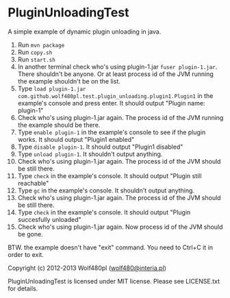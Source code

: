 PluginUnloadingTest
===================

A simple example of dynamic plugin unloading in java.

1. Run `mvn package`
2. Run `copy.sh`
3. Run `start.sh`
4. In another terminal check who's using plugin-1.jar `fuser plugin-1.jar`.
There shouldn't be anyone. Or at least process id of the JVM running the example shouldn't be on the list.
5. Type `load plugin-1.jar com.github.wolf480pl.test.plugin_unloading.plugin1.Plugin1` in the example's console and press enter.
It should output "Plugin name: plugin-1"
6. Check who's using plugin-1.jar again. The process id of the JVM running the example should be there.
7. Type `enable plugin-1` in the example's console to see if the plugin works. It should output "Plugin1 enabled"
8. Type `disable plugin-1`. It should output "Plugin1 disabled"
9. Type `unload plugin-1`. It shouldn't output anything.
10. Check who's using plugin-1.jar again. The process id of the JVM should be still there.
11. Type `check` in the example's console. It should output "Plugin still reachable"
12. Type `gc` in the example's console. It shouldn't output anything.
13. Check who's using plugin-1.jar again. The process id of the JVM should be still there.
14. Type `check` in the example's console. It should output "Plugin succesfully unloaded"
15. Check who's using plugin-1.jar again. Now process id of the JVM should be gone.

BTW. the example doesn't have "exit" command. You need to Ctrl+C it in order to exit.

Copyright (c) 2012-2013 Wolf480pl (wolf480@interia.pl)

PluginUnloadingTest is licensed under MIT license. Please see LICENSE.txt for details.
